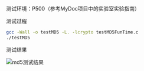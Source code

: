 测试环境：P500（参考MyDoc项目中的实验室实验指南）

测试过程

```bash
gcc -Wall -o testMD5 -L. -lcrypto testMD5FunTime.c
./testMD5
```

测试结果

![md5测试结果](C:\Users\zhangzhongjun\Downloads\测试hash函数的时间\imgs\md5测试结果.PNG)
